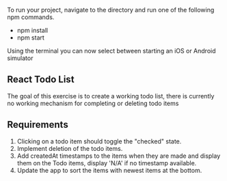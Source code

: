 To run your project, navigate to the directory and run one of the following npm commands.

- npm install
- npm start

Using the terminal you can now select between starting an iOS or Android simulator

## React Todo List

The goal of this exercise is to create a working todo list, there is currently no working mechanism for completing or deleting todo items

## Requirements

1. Clicking on a todo item should toggle the "checked" state.
2. Implement deletion of the todo items.
3. Add createdAt timestamps to the items when they are made and display them on the Todo items, display 'N/A' if no timestamp available.
4. Update the app to sort the items with newest items at the bottom.

